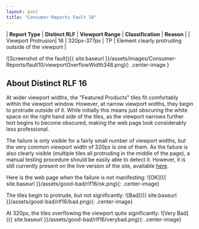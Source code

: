 ```yaml
---
layout: post
title: "Consumer-Reports Fault 10"
---
```

| **Report Type** | **Distinct RLF** | **Viewport Range** | **Classification** | **Reason** |
| Viewport Protrusion| 16 | 320px-377px | TP | Element clearly protruding outside of the viewport | 

![Screenshot of the fault]({{ site.baseurl }}/assets/images/Consumer-Reports/fault10/viewportOverflowWidth348.png){: .center-image }

## About Distinct RLF 16

At wider viewport widths, the "Featured Products" tiles fit comfortably within the viewport window. However, at narrow viewport widths, they begin to protrude outside of it. While initially this means just obscuring the white space on the right hand side of the tiles, as the viewport narrows further text begins to become obscured, making the web page look considerably less professional.

The failure is only visible for a fairly small number of viewport widths, but the very common viewport width of 320px is one of them. As the failure is also clearly visible (multiple tiles all protruding in the middle of the page), a manual testing procedure should be easily able to detect it. However, it is still currently present on the live version of the site, available [here](http://bugmenot.com/).

Here is the web page when the failure is not manifesting:
![OK]({{ site.baseurl }}/assets/good-bad/rlf16/ok.png){: .center-image}

The tiles begin to protrude, but not significantly:
![Bad]({{ site.baseurl }}/assets/good-bad/rlf16/bad.png){: .center-image}

At 320px, the tiles overflowing the viewport quite significantly:
![Very Bad]({{ site.baseurl }}/assets/good-bad/rlf16/verybad.png){: .center-image}
